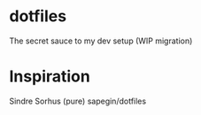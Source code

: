 # dotfiles
The secret sauce to my dev setup (WIP migration)

# Inspiration
Sindre Sorhus (pure)
sapegin/dotfiles
